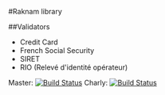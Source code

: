 #Raknam library

##Validators
* Credit Card
* French Social Security
* SIRET
* RIO (Relevé d'identité opérateur)


Master: [![Build Status](https://secure.travis-ci.org/raknam/raknam-lib.png?branch=master)](http://travis-ci.org/raknam/raknam-lib)
Charly: [![Build Status](https://secure.travis-ci.org/raknam/raknam-lib.png?branch=charly)](http://travis-ci.org/raknam/raknam-lib)